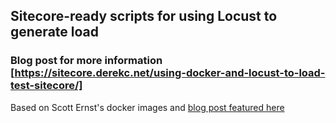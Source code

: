 ## Sitecore-ready scripts for using Locust to generate load ##

### Blog post for more information [https://sitecore.derekc.net/using-docker-and-locust-to-load-test-sitecore/] ###

Based on Scott Ernst's docker images and [blog post featured here](https://wheniwork.engineering/load-testing-with-locust-io-docker-swarm-d78a2602997a)
